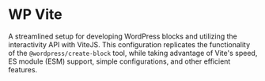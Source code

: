 # WP Vite

A streamlined setup for developing WordPress blocks and utilizing the interactivity API with ViteJS. This configuration replicates the functionality of the `@wordpress/create-block` tool, 
while taking advantage of Vite's speed, ES module (ESM) support, simple configurations, and other efficient features.
